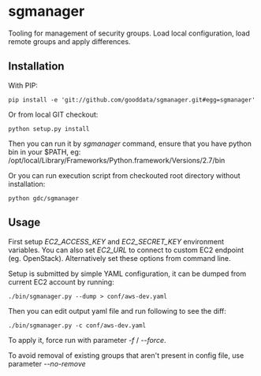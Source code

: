 # sgmanager

Tooling for management of security groups.
Load local configuration, load remote groups and apply differences.

## Installation
With PIP:

	pip install -e 'git://github.com/gooddata/sgmanager.git#egg=sgmanager'

Or from local GIT checkout:

	python setup.py install

Then you can run it by *sgmanager* command, ensure that you have python bin in your $PATH, eg:
/opt/local/Library/Frameworks/Python.framework/Versions/2.7/bin

Or you can run execution script from checkouted root directory without installation:

	python gdc/sgmanager

## Usage
First setup *EC2\_ACCESS\_KEY* and *EC2\_SECRET\_KEY* environment variables. You can also set *EC2\_URL* to connect to custom EC2 endpoint (eg. OpenStack).
Alternatively set these options from command line.

Setup is submitted by simple YAML configuration, it can be dumped from current EC2 account by running:

	./bin/sgmanager.py --dump > conf/aws-dev.yaml

Then you can edit output yaml file and run following to see the diff:

	./bin/sgmanager.py -c conf/aws-dev.yaml

To apply it, force run with parameter *-f* / *--force*.

To avoid removal of existing groups that aren't present in config file, use parameter *--no-remove*
